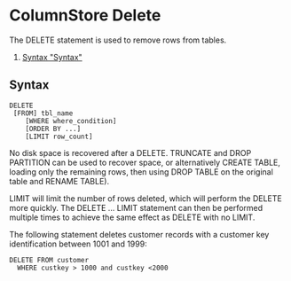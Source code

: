 
# ColumnStore Delete

The DELETE statement is used to remove rows from tables.


 
1. [Syntax "Syntax"](#syntax)





## Syntax


```
DELETE 
 [FROM] tbl_name 
    [WHERE where_condition]
    [ORDER BY ...]
    [LIMIT row_count]
```

No disk space is recovered after a DELETE. TRUNCATE and DROP PARTITION can be used to recover space, or alternatively CREATE TABLE, loading only the remaining rows, then using DROP TABLE on the original table and RENAME TABLE).


LIMIT will limit the number of rows deleted, which will perform the DELETE more quickly. The DELETE ... LIMIT statement can then be performed multiple times to achieve the same effect as DELETE with no LIMIT.


The following statement deletes customer records with a customer key identification between 1001 and 1999:


```
DELETE FROM customer 
  WHERE custkey > 1000 and custkey <2000
```
